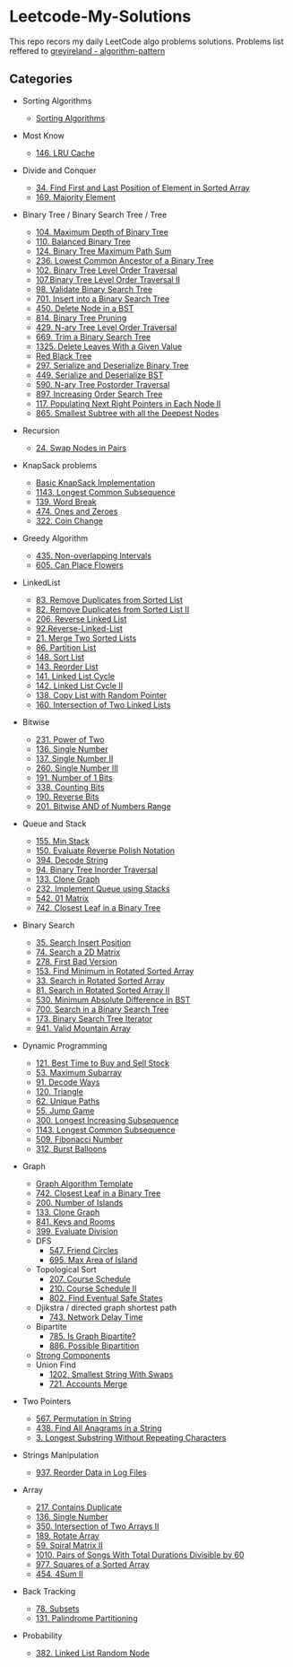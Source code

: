 # Leetcode-My-Solutions
This repo recors my daily LeetCode algo problems solutions.
Problems list reffered to [greyireland - algorithm-pattern](https://github.com/greyireland/algorithm-pattern)

## Categories
- Sorting Algorithms
    - [Sorting Algorithms](https://github.com/MarekZhang/Leetcode-My-Solutions/tree/master/Sorting%20Algorithms) 

- Most Know
    - [146. LRU Cache](https://github.com/MarekZhang/Leetcode-My-Solutions/tree/master/146.%20LRU%20Cache/src)

- Divide and Conquer
    - [34. Find First and Last Position of Element in Sorted Array]()
    - [169. Majority Element](https://github.com/MarekZhang/Leetcode-My-Solutions/tree/master/169.%20Majority%20Element/src)

- Binary Tree / Binary Search Tree / Tree
    - [104. Maximum Depth of Binary Tree](https://github.com/MarekZhang/Leetcode-My-Solutions/tree/master/104.Maximum%20Depth%20of%20Binary%20Tree/src)
    - [110. Balanced Binary Tree](https://github.com/MarekZhang/Leetcode-My-Solutions/tree/master/110.Balanced%20Binary%20Tree/src)
    - [124. Binary Tree Maximum Path Sum](https://github.com/MarekZhang/Leetcode-My-Solutions/tree/master/124.%20Binary%20Tree%20Maximum%20Path%20Sum/src)
    - [236. Lowest Common Ancestor of a Binary Tree](https://github.com/MarekZhang/Leetcode-My-Solutions/tree/master/236.Lowest%20Common%20Ancestor%20of%20a%20Binary%20Tree/src)
    - [102. Binary Tree Level Order Traversal](https://github.com/MarekZhang/Leetcode-My-Solutions/tree/master/102.Binary%20Tree%20Level%20Order%20Traversal/src)
    - [107.Binary Tree Level Order Traversal II](https://github.com/MarekZhang/Leetcode-My-Solutions/tree/master/107.Binary%20Tree%20Level%20Order%20Traversal%20II/src)
    - [98. Validate Binary Search Tree](https://github.com/MarekZhang/Leetcode-My-Solutions/tree/master/98.Validate%20Binary%20Search%20Tree/src)
    - [701. Insert into a Binary Search Tree](https://github.com/MarekZhang/Leetcode-My-Solutions/tree/master/701.%20Insert%20into%20a%20Binary%20Search%20Tree/src)
    - [450. Delete Node in a BST](https://github.com/MarekZhang/Leetcode-My-Solutions/tree/master/450.Delete%20Node%20in%20a%20BST/src)
    - [814. Binary Tree Pruning](https://github.com/MarekZhang/Leetcode-My-Solutions/tree/master/814.%20Binary%20Tree%20Pruning/src)
    - [429. N-ary Tree Level Order Traversal](https://github.com/MarekZhang/Leetcode-My-Solutions/tree/master/429.%20N-ary%20Tree%20Level%20Order%20Traversal/src)
    - [669. Trim a Binary Search Tree](https://github.com/MarekZhang/Leetcode-My-Solutions/tree/master/669.%20Trim%20a%20Binary%20Search%20Tree/src)
    - [1325. Delete Leaves With a Given Value](https://github.com/MarekZhang/Leetcode-My-Solutions/tree/master/1325.%20Delete%20Leaves%20With%20a%20Given%20Value/src)
    - [Red Black Tree](https://github.com/MarekZhang/Leetcode-My-Solutions/tree/master/Red-Black-Tree)
    - [297. Serialize and Deserialize Binary Tree](https://github.com/MarekZhang/Leetcode-My-Solutions/tree/master/297.%20Serialize%20and%20Deserialize%20Binary%20Tree/src)
    - [449. Serialize and Deserialize BST](https://github.com/MarekZhang/Leetcode-My-Solutions/tree/master/449.%20Serialize%20and%20Deserialize%20BST/src)
    - [590. N-ary Tree Postorder Traversal](https://github.com/MarekZhang/Leetcode-My-Solutions/tree/master/590.%20N-ary%20Tree%20Postorder%20Traversal/src)
    - [897. Increasing Order Search Tree](https://github.com/MarekZhang/Leetcode-My-Solutions/tree/master/897.%20Increasing%20Order%20Search%20Tree/src)
    - [117. Populating Next Right Pointers in Each Node II](https://github.com/MarekZhang/Leetcode-My-Solutions/tree/master/117.%20Populating%20Next%20Right%20Pointers%20in%20Each%20Node%20II)
    - [865. Smallest Subtree with all the Deepest Nodes](https://github.com/MarekZhang/Leetcode-My-Solutions/tree/master/865.%20Smallest%20Subtree%20with%20all%20the%20Deepest%20Nodes)

- Recursion
    - [24. Swap Nodes in Pairs](https://github.com/MarekZhang/Leetcode-My-Solutions/tree/master/24.Swap%20Nodes%20in%20Pairs/src)

- KnapSack problems
    - [Basic KnapSack Implementation](https://github.com/MarekZhang/Leetcode-My-Solutions/tree/master/DP%20Knapsack%20Problem/src)
    - [1143. Longest Common Subsequence](https://github.com/MarekZhang/Leetcode-My-Solutions/tree/master/1143.%20Longest%20Common%20Subsequence/src)
    - [139. Word Break](https://github.com/MarekZhang/Leetcode-My-Solutions/tree/master/139.%20Word%20Break/src)
    - [474. Ones and Zeroes](https://github.com/MarekZhang/Leetcode-My-Solutions/tree/master/474.%20Ones%20and%20Zeroes/src)
    - [322. Coin Change](https://github.com/MarekZhang/Leetcode-My-Solutions/tree/master/322.%20Coin%20Change/src)


- Greedy Algorithm
    - [435. Non-overlapping Intervals](https://github.com/MarekZhang/Leetcode-My-Solutions/tree/master/435.%20Non-overlapping%20Intervals/src)
    - [605. Can Place Flowers](https://github.com/MarekZhang/Leetcode-My-Solutions/tree/master/605.%20Can%20Place%20Flowers/src) 
  
- LinkedList
    - [83. Remove Duplicates from Sorted List](https://github.com/MarekZhang/Leetcode-My-Solutions/tree/master/83.Remove-Duplicated-List/src)
    - [82. Remove Duplicates from Sorted List II](https://github.com/MarekZhang/Leetcode-My-Solutions/tree/master/82.Remove-Duplicate-From-Sorted-List-II/src)
    - [206. Reverse Linked List](https://github.com/MarekZhang/Leetcode-My-Solutions/tree/master/206.Reverse-Linked-List/src)
    - [92.Reverse-Linked-List](https://github.com/MarekZhang/Leetcode-My-Solutions/tree/master/92.Reverse-Linked-List/src)
    - [21. Merge Two Sorted Lists](https://github.com/MarekZhang/Leetcode-My-Solutions/tree/master/21.%20Merge%20Two%20Sorted%20Lists/src)
    - [86. Partition List](https://github.com/MarekZhang/Leetcode-My-Solutions/tree/master/86.Partition-List/src)
    - [148. Sort List](https://github.com/MarekZhang/Leetcode-My-Solutions/tree/master/148.Sort%20List/src)
    - [143. Reorder List](https://github.com/MarekZhang/Leetcode-My-Solutions/tree/master/143.Reorder%20List/src)
    - [141. Linked List Cycle](https://github.com/MarekZhang/Leetcode-My-Solutions/tree/master/141.%20Linked%20List%20Cycle/src)
    - [142. Linked List Cycle II](https://github.com/MarekZhang/Leetcode-My-Solutions/tree/master/142.%20Linked%20List%20Cycle%20II/src)
    - [138. Copy List with Random Pointer](https://github.com/MarekZhang/Leetcode-My-Solutions/tree/master/138.%20Copy%20List%20with%20Random%20Pointer)
    - [160. Intersection of Two Linked Lists](https://github.com/MarekZhang/Leetcode-My-Solutions/tree/master/160.%20Intersection%20of%20Two%20Linked%20Lists/src)

- Bitwise
    - [231. Power of Two](https://github.com/MarekZhang/Leetcode-My-Solutions/tree/master/231.%20Power%20of%20Two/src)
    - [136. Single Number](https://github.com/MarekZhang/Leetcode-My-Solutions/tree/master/136.%20Single%20Number/src)
    - [137. Single Number II](https://github.com/MarekZhang/Leetcode-My-Solutions/tree/master/137.%20Single%20Number%20II/src)
    - [260. Single Number III](https://github.com/MarekZhang/Leetcode-My-Solutions/tree/master/260.%20Single%20Number%20III/src)
    - [191. Number of 1 Bits](https://github.com/MarekZhang/Leetcode-My-Solutions/tree/master/191.%20Number%20of%201%20Bits/src)
    - [338. Counting Bits](https://github.com/MarekZhang/Leetcode-My-Solutions/tree/master/338.%20Counting%20Bits/src)
    - [190. Reverse Bits](https://github.com/MarekZhang/Leetcode-My-Solutions/tree/master/190.%20Reverse%20Bits/src)
    - [201. Bitwise AND of Numbers Range](https://github.com/MarekZhang/Leetcode-My-Solutions/tree/master/201.%20Bitwise%20AND%20of%20Numbers%20Range/src)

- Queue and Stack
    - [155. Min Stack](https://github.com/MarekZhang/Leetcode-My-Solutions/tree/master/155.%20Min%20Stack/src)
    - [150. Evaluate Reverse Polish Notation](https://github.com/MarekZhang/Leetcode-My-Solutions/tree/master/150.Evaluate%20Reverse%20Polish%20Notation)
    - [394. Decode String](https://github.com/MarekZhang/Leetcode-My-Solutions/tree/master/394.%20Decode%20String/src)
    - [94. Binary Tree Inorder Traversal](https://github.com/MarekZhang/Leetcode-My-Solutions/tree/master/94.Binary%20Tree%20Inorder%20Traversal/src)
    - [133. Clone Graph](https://github.com/MarekZhang/Leetcode-My-Solutions/tree/master/133.%20Clone%20Graph/src)
    - [232. Implement Queue using Stacks](https://github.com/MarekZhang/Leetcode-My-Solutions/tree/master/232.%20Implement%20Queue%20using%20Stacks/src`)
    - [542. 01 Matrix](https://github.com/MarekZhang/Leetcode-My-Solutions/tree/master/542.%2001%20Matrix/src)
    - [742. Closest Leaf in a Binary Tree](https://github.com/MarekZhang/Leetcode-My-Solutions/tree/master/700.%20Search%20in%20a%20Binary%20Search%20Tree/src)

- Binary Search
    - [35. Search Insert Position](https://github.com/MarekZhang/Leetcode-My-Solutions/tree/master/35.%20Search%20Insert%20Position/src)
    - [74. Search a 2D Matrix](https://github.com/MarekZhang/Leetcode-My-Solutions/tree/master/74.%20Search%20a%202D%20Matrix/src)
    - [278. First Bad Version](https://github.com/MarekZhang/Leetcode-My-Solutions/tree/master/278.%20First%20Bad%20Version/src)
    - [153. Find Minimum in Rotated Sorted Array](https://github.com/MarekZhang/Leetcode-My-Solutions/tree/master/153.%20Find%20Minimum%20in%20Rotated%20Sorted%20Array/src)
    - [33. Search in Rotated Sorted Array](https://github.com/MarekZhang/Leetcode-My-Solutions/tree/master/33.%20Search%20in%20Rotated%20Sorted%20Array/src)
    - [81. Search in Rotated Sorted Array II](https://github.com/MarekZhang/Leetcode-My-Solutions/tree/master/81.%20Search%20in%20Rotated%20Sorted%20Array%20II/src)
    - [530. Minimum Absolute Difference in BST](https://github.com/MarekZhang/Leetcode-My-Solutions/tree/master/530.%20Minimum%20Absolute%20Difference%20in%20BST/src)
    - [700. Search in a Binary Search Tree](https://github.com/MarekZhang/Leetcode-My-Solutions/blob/master/700.%20Search%20in%20a%20Binary%20Search%20Tree/src/Solution.java)
    - [173. Binary Search Tree Iterator](https://github.com/MarekZhang/Leetcode-My-Solutions/tree/master/173.%20Binary%20Search%20Tree%20Iterator)
    - [941. Valid Mountain Array]()

- Dynamic Programming
    - [121. Best Time to Buy and Sell Stock](https://github.com/MarekZhang/Leetcode-My-Solutions/tree/master/121.%20Best%20Time%20to%20Buy%20and%20Sell%20Stock/src)
    - [53. Maximum Subarray](https://github.com/MarekZhang/Leetcode-My-Solutions/tree/master/53.%20Maximum%20Subarray/src)
    - [91. Decode Ways](https://github.com/MarekZhang/Leetcode-My-Solutions/tree/master/91.Decode%20Ways/src)
    - [120. Triangle](https://github.com/MarekZhang/Leetcode-My-Solutions/tree/master/120.Triangle/src)
    - [62. Unique Paths](https://github.com/MarekZhang/Leetcode-My-Solutions/tree/master/62.Unique%20Paths/src)
    - [55. Jump Game](https://github.com/MarekZhang/Leetcode-My-Solutions/tree/master/55.%20Jump%20Game/src)
    - [300. Longest Increasing Subsequence](https://github.com/MarekZhang/Leetcode-My-Solutions/tree/master/300.%20Longest%20Increasing%20Subsequence/src)
    - [1143. Longest Common Subsequence](https://github.com/MarekZhang/Leetcode-My-Solutions/tree/master/1143.%20Longest%20Common%20Subsequence/src)
    - [509. Fibonacci Number](https://github.com/MarekZhang/Leetcode-My-Solutions/tree/master/509.%20Fibonacci%20Number/src)
    - [312. Burst Balloons]()

- Graph
    - [Graph Algorithm Template](https://github.com/MarekZhang/Leetcode-My-Solutions/tree/master/Graph-Algorithm-Template)
    - [742. Closest Leaf in a Binary Tree](https://github.com/MarekZhang/Leetcode-My-Solutions/tree/master/742.%20Closest%20Leaf%20in%20a%20Binary%20Tree/src)
    - [200. Number of Islands](https://github.com/MarekZhang/Leetcode-My-Solutions/tree/master/200.Number%20of%20Islands/src)
    - [133. Clone Graph](https://github.com/MarekZhang/Leetcode-My-Solutions/tree/master/133.%20Clone%20Graph/src)
    - [841. Keys and Rooms](https://github.com/MarekZhang/Leetcode-My-Solutions/tree/master/841.%20Keys%20and%20Rooms/src)
    - [399. Evaluate Division](https://github.com/MarekZhang/Leetcode-My-Solutions/tree/master/399.%20Evaluate%20Division/src)
    - DFS
      - [547. Friend Circles](https://github.com/MarekZhang/Leetcode-My-Solutions/tree/master/547.%20Friend%20Circles/src)
      - [695. Max Area of Island](https://github.com/MarekZhang/Leetcode-My-Solutions/tree/master/695.%20Max%20Area%20of%20Island/src)
    - Topological Sort
        - [207. Course Schedule](https://github.com/MarekZhang/Leetcode-My-Solutions/tree/master/207.%20Course%20Schedule/src)
        - [210. Course Schedule II](https://github.com/MarekZhang/Leetcode-My-Solutions/tree/master/210.%20Course%20Schedule%20II/src)
        - [802. Find Eventual Safe States](https://github.com/MarekZhang/Leetcode-My-Solutions/tree/master/802.%20Find%20Eventual%20Safe%20States/src)
    - Djikstra / directed graph shortest path
        - [743. Network Delay Time](https://github.com/MarekZhang/Leetcode-My-Solutions/tree/master/743.%20Network%20Delay%20Time/src)
    - Bipartite
        - [785. Is Graph Bipartite?](https://github.com/MarekZhang/Leetcode-My-Solutions/tree/master/785.%20Is%20Graph%20Bipartite%3F/src)
        - [886. Possible Bipartition](https://github.com/MarekZhang/Leetcode-My-Solutions/tree/master/886.%20Possible%20Bipartition/src)
    - [Strong Components](https://github.com/MarekZhang/Leetcode-My-Solutions/tree/master/Strong%20Components)
    - Union Find
      - [1202. Smallest String With Swaps](https://github.com/MarekZhang/Leetcode-My-Solutions/tree/master/1202.%20Smallest%20String%20With%20Swaps/src)
      - [721. Accounts Merge](https://github.com/MarekZhang/Leetcode-My-Solutions/tree/master/721.%20Accounts%20Merge/src)

- Two Pointers
    - [567. Permutation in String](https://github.com/MarekZhang/Leetcode-My-Solutions/tree/master/742.%20Closest%20Leaf%20in%20a%20Binary%20Tree/src)
    - [438. Find All Anagrams in a String](https://github.com/MarekZhang/Leetcode-My-Solutions/tree/master/438.Find-All-Anagrams/src)
    - [3. Longest Substring Without Repeating Characters](https://github.com/MarekZhang/Leetcode-My-Solutions/tree/master/3.%20Longest%20Substring%20Without%20Repeating%20Characters/src)
  
- Strings Manipulation
    - [937. Reorder Data in Log Files](https://github.com/MarekZhang/Leetcode-My-Solutions/tree/master/937.%20Reorder%20Data%20in%20Log%20Files/src)

- Array
    - [217. Contains Duplicate](https://github.com/MarekZhang/Leetcode-My-Solutions/tree/master/217.Contains-Duplicate/src)
    - [136. Single Number](https://github.com/MarekZhang/Leetcode-My-Solutions/tree/master/136.%20Single%20Number/src)
    - [350. Intersection of Two Arrays II](https://github.com/MarekZhang/Leetcode-My-Solutions/tree/master/350.%20Intersection%20of%20Two%20Arrays%20II/src)
    - [189. Rotate Array](https://github.com/MarekZhang/Leetcode-My-Solutions/tree/master/189.%20Rotate%20Array/src)
    - [59. Spiral Matrix II](https://github.com/MarekZhang/Leetcode-My-Solutions/tree/master/382.%20Linked%20List%20Random%20Node/src)
    - [1010. Pairs of Songs With Total Durations Divisible by 60](https://github.com/MarekZhang/Leetcode-My-Solutions/tree/master/1010.%20Pairs%20of%20Songs%20With%20Total%20Durations%20Divisible%20by%2060)
    - [977. Squares of a Sorted Array]()
    - [454. 4Sum II]()

- Back Tracking 
    - [78. Subsets](https://github.com/MarekZhang/Leetcode-My-Solutions/tree/master/78.Subsets/src)
    - [131. Palindrome Partitioning](https://github.com/MarekZhang/Leetcode-My-Solutions/tree/master/131.Palindrome%20Partitioning/src)

- Probability
    - [382. Linked List Random Node](https://github.com/MarekZhang/Leetcode-My-Solutions/tree/master/382.%20Linked%20List%20Random%20Node/src)
